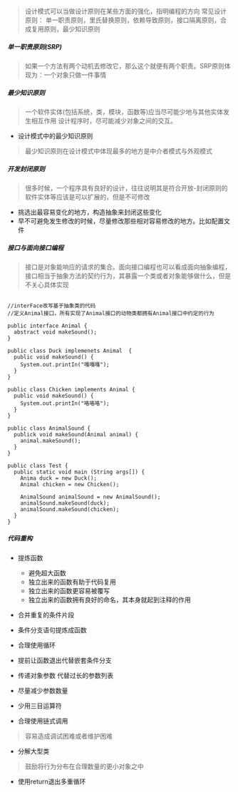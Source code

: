 > 设计模式可以当做设计原则在某些方面的强化，指明编程的方向
> 常见设计原则： 单一职责原则，里氏替换原则，依赖导致原则，接口隔离原则，合成复用原则，最少知识原则

##### 单一职责原则(SRP)
> 如果一个方法有两个动机去修改它，那么这个就便有两个职责。SRP原则体现为：一个对象只做一件事情

##### 最少知识原则
> 一个软件实体(包括系统，类，模块，函数等)应当尽可能少地与其他实体发生相互作用
> 设计程序时，尽可能减少对象之间的交互。

  + 设计模式中的最少知识原则
  > 最少知识原则在设计模式中体现最多的地方是中介者模式与外观模式

##### 开发封闭原则
> 很多时候，一个程序具有良好的设计，往往说明其是符合开放-封闭原则的
> 软件实体等应该是可以扩展的，但是不可修改
  + 挑选出最容易变化的地方，构造抽象来封闭这些变化
  + 早不可避免发生修改的时候，尽量修改那些相对容易修改的地方。比如配置文件


##### 接口与面向接口编程
> 接口是对象能响应的请求的集合。面向接口编程也可以看成面向抽象编程，接口相当于抽象方法的契约行为，其暴露一个类或者对象能够做什么，但是不关心具体实现

```

//interFace改写基于抽象类的代码
//定义Animal接口，所有实现了Animal接口的动物类都拥有Animal接口中约定的行为

public interface Animal {
  abstract void makeSound();
}

public class Duck implemenets Animal  {
  public void makeSound() {
    System.out.printIn("嘎嘎嘎");
  }
}

public class Chicken implements Animal {
  public void makeSound() {
    System.out.printIn("咯咯咯");
  }
}

public class AnimalSound {
  publick void makeSound(Animal animal) {
    animal.makeSound();
  }
}

public class Test {
  public static void main (String args[]) {
    Anima duck = new Duck();
    Animal chicken = new Chicken();

    AnimalSound animalSound = new AnimalSound();
    animalSound.makeSound(duck);
    animalSound.makeSound(chicken);
  }
}

```

##### 代码重构

+ 提炼函数
  - 避免超大函数
  - 独立出来的函数有助于代码复用
  - 独立出来的函数更容易被覆写
  - 独立出来的函数拥有良好的命名，其本身就起到注释的作用

+ 合并重复的条件片段

+ 条件分支语句提炼成函数
+ 合理使用循环
+ 提前让函数退出代替嵌套条件分支
+ 传递对象参数 代替过长的参数列表
+ 尽量减少参数数量
+ 少用三目运算符
+ 合理使用链式调用
> 容易造成调试困难或者维护困难
+ 分解大型类
> 鼓励将行为分布在合理数量的更小对象之中
+ 使用return退出多重循环
